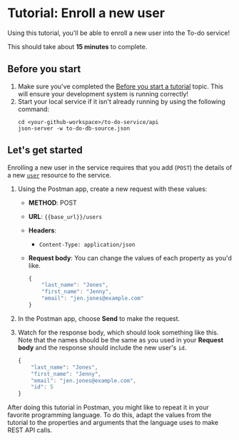 # Tutorial: Enroll a new user


Using this tutorial, you'll be able to enroll a new user into the To-do service!

This should take about **15 minutes** to complete.

## Before you start

1. Make sure you've completed the [Before you start a tutorial](../before-you-start-a-tutorial.md) topic. This will ensure your development system is running correctly!
2. Start your local service if it isn't already running by using the following command:
    ```shell
    cd <your-github-workspace>/to-do-service/api
    json-server -w to-do-db-source.json
    ```

## Let's get started

Enrolling a new user in the service requires that you add (`POST`) the details of a new [`user`](../api/user.md) resource to the service.


1. Using the Postman app, create a new request with these values:
    * **METHOD**: POST
    * **URL**: `{{base_url}}/users`
    * **Headers**:
        * `Content-Type: application/json`
    * **Request body**:
        You can change the values of each property as you'd like.

        ```js
        {
            "last_name": "Jones",
            "first_name": "Jenny",
            "email": "jen.jones@example.com"
        }
        ```

3. In the Postman app, choose **Send** to make the request.
4. Watch for the response body, which should look something like this. Note that the names should be the same as you used in your **Request body** and the response should include the new user's `id`.

    ```js
    {
        "last_name": "Jones",
        "first_name": "Jenny",
        "email": "jen.jones@example.com",
        "id": 5
    }
    ```

After doing this tutorial in Postman, you might like to repeat it in
your favorite programming language. To do this, adapt the values from
the tutorial to the properties and arguments that the language uses to
make REST API calls.
